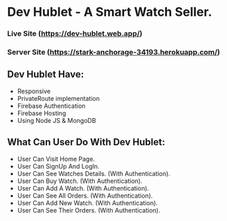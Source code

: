 # Dev Hublet - A Smart Watch Seller.
### Live Site (https://dev-hublet.web.app/)
### Server Site (https://stark-anchorage-34193.herokuapp.com/)

## Dev Hublet Have:
* Responsive 
* PrivateRoute implementation
* Firebase Authentication
* Firebase Hosting
* Using Node JS & MongoDB

## What Can User Do With Dev Hublet:
* User Can Visit Home Page.
* User Can SignUp And LogIn.
* User Can See Watches Details. (With Authentication).
* User Can Buy Watch. (With Authentication).
* User Can Add A Watch. (With Authentication).
* User Can See All Orders. (With Authentication).
* User Can Add New Watch. (With Authentication).
* User Can See Their Orders. (With Authentication).

